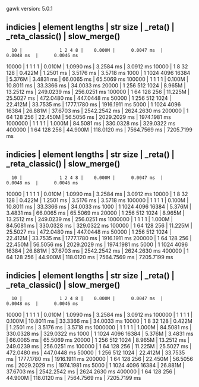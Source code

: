 gawk version: 5.0.1

indicies |      element lengths | str size  |         _reta() | _reta_classic() |    slow_merge()
--------------------------------------------------------------------------------------------------
      10 |              1 2 4 8 |    0.000M |      0.0047 ms  |      0.0048 ms  |      0.0046 ms 
   10000 |              1 1 1 1 |    0.010M |      1.0990 ms  |      3.2584 ms  |      3.0912 ms 
   10000 |           1 8 32 128 |    0.422M |      1.2501 ms  |      3.5176 ms  |      3.5718 ms 
    1000 |    1 1024 4096 16384 |    5.376M |      3.4831 ms  |     66.0065 ms  |     65.5069 ms 
  100000 |              1 1 1 1 |    0.100M |     10.8011 ms  |     33.3366 ms  |     34.0033 ms 
   20000 |       1 256 512 1024 |    8.965M |     13.2512 ms  |    249.0239 ms  |    256.0251 ms 
  100000 |         1 64 128 256 |   11.225M |     25.5027 ms  |    472.0480 ms  |    447.0448 ms 
   50000 |       1 256 512 1024 |   22.412M |     33.7535 ms  |   1777.1780 ms  |   1916.1911 ms 
    5000 |    1 1024 4096 16384 |   26.881M |     37.6703 ms  |   2542.2542 ms  |   2624.2630 ms 
  200000 |         1 64 128 256 |   22.450M |     56.5056 ms  |   2029.2029 ms  |   1974.1981 ms 
 1000000 |              1 1 1 1 |    1.000M |     84.5081 ms  |    330.0328 ms  |    329.0322 ms 
  400000 |         1 64 128 256 |   44.900M |    118.0120 ms  |   7564.7569 ms  |   7205.7199 ms 



indicies |      element lengths | str size  |         _reta() | _reta_classic() |    slow_merge()
--------------------------------------------------------------------------------------------------
      10 |              1 2 4 8 |    0.000M |      0.0047 ms  |      0.0048 ms  |      0.0046 ms 
   10000 |              1 1 1 1 |    0.010M |      1.0990 ms  |      3.2584 ms  |      3.0912 ms 
   10000 |           1 8 32 128 |    0.422M |      1.2501 ms  |      3.5176 ms  |      3.5718 ms 
  100000 |              1 1 1 1 |    0.100M |     10.8011 ms  |     33.3366 ms  |     34.0033 ms 
    1000 |    1 1024 4096 16384 |    5.376M |      3.4831 ms  |     66.0065 ms  |     65.5069 ms 
   20000 |       1 256 512 1024 |    8.965M |     13.2512 ms  |    249.0239 ms  |    256.0251 ms 
 1000000 |              1 1 1 1 |    1.000M |     84.5081 ms  |    330.0328 ms  |    329.0322 ms 
  100000 |         1 64 128 256 |   11.225M |     25.5027 ms  |    472.0480 ms  |    447.0448 ms 
   50000 |       1 256 512 1024 |   22.412M |     33.7535 ms  |   1777.1780 ms  |   1916.1911 ms 
  200000 |         1 64 128 256 |   22.450M |     56.5056 ms  |   2029.2029 ms  |   1974.1981 ms 
    5000 |    1 1024 4096 16384 |   26.881M |     37.6703 ms  |   2542.2542 ms  |   2624.2630 ms 
  400000 |         1 64 128 256 |   44.900M |    118.0120 ms  |   7564.7569 ms  |   7205.7199 ms 



indicies |      element lengths | str size  |         _reta() | _reta_classic() |    slow_merge()
--------------------------------------------------------------------------------------------------
      10 |              1 2 4 8 |    0.000M |      0.0047 ms  |      0.0048 ms  |      0.0046 ms 
   10000 |              1 1 1 1 |    0.010M |      1.0990 ms  |      3.2584 ms  |      3.0912 ms 
  100000 |              1 1 1 1 |    0.100M |     10.8011 ms  |     33.3366 ms  |     34.0033 ms 
   10000 |           1 8 32 128 |    0.422M |      1.2501 ms  |      3.5176 ms  |      3.5718 ms 
 1000000 |              1 1 1 1 |    1.000M |     84.5081 ms  |    330.0328 ms  |    329.0322 ms 
    1000 |    1 1024 4096 16384 |    5.376M |      3.4831 ms  |     66.0065 ms  |     65.5069 ms 
   20000 |       1 256 512 1024 |    8.965M |     13.2512 ms  |    249.0239 ms  |    256.0251 ms 
  100000 |         1 64 128 256 |   11.225M |     25.5027 ms  |    472.0480 ms  |    447.0448 ms 
   50000 |       1 256 512 1024 |   22.412M |     33.7535 ms  |   1777.1780 ms  |   1916.1911 ms 
  200000 |         1 64 128 256 |   22.450M |     56.5056 ms  |   2029.2029 ms  |   1974.1981 ms 
    5000 |    1 1024 4096 16384 |   26.881M |     37.6703 ms  |   2542.2542 ms  |   2624.2630 ms 
  400000 |         1 64 128 256 |   44.900M |    118.0120 ms  |   7564.7569 ms  |   7205.7199 ms 

